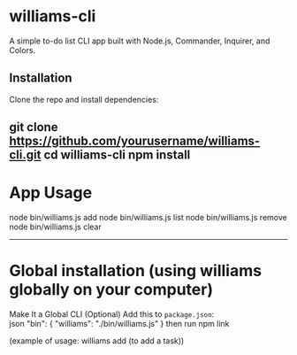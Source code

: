 # williams-cli
A simple to-do list CLI app built with Node.js, Commander, Inquirer, and Colors.

## Installation
Clone the repo and install dependencies:

git clone https://github.com/yourusername/williams-cli.git
cd williams-cli
npm install
---

# App Usage
node bin/williams.js add
node bin/williams.js list
node bin/williams.js remove <index>
node bin/williams.js clear

---

# Global installation (using williams globally on your computer)
Make It a Global CLI (Optional)
Add this to `package.json`:  
   json
   "bin": {
     "williams": "./bin/williams.js"
   }
then run npm link

(example of usage: williams add (to add a task))


